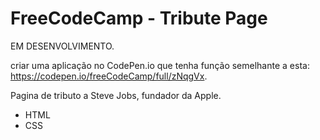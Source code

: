 # FreeCodeCamp - Tribute Page

EM DESENVOLVIMENTO.

criar uma aplicação no CodePen.io que tenha função semelhante a esta: https://codepen.io/freeCodeCamp/full/zNqgVx.

Pagina de tributo a Steve Jobs, fundador da Apple.

- HTML
- CSS
